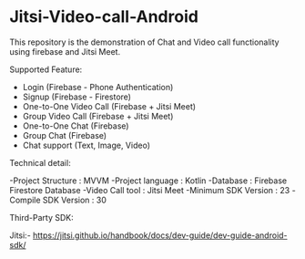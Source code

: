 # Jitsi-Video-call-Android
This repository is the demonstration of Chat and Video call functionality using firebase and Jitsi Meet.


Supported Feature:

- Login (Firebase - Phone Authentication)
- Signup (Firebase - Firestore)
- One-to-One Video Call (Firebase  + Jitsi Meet)
- Group Video Call (Firebase  + Jitsi Meet)
- One-to-One Chat (Firebase)
- Group Chat (Firebase)
- Chat support (Text, Image, Video)

Technical detail:

-Project Structure : MVVM
-Project language : Kotlin
-Database : Firebase Firestore Database
-Video Call tool : Jitsi Meet
-Minimum SDK Version : 23
-Compile SDK Version : 30


Third-Party SDK:

Jitsi:- https://jitsi.github.io/handbook/docs/dev-guide/dev-guide-android-sdk/